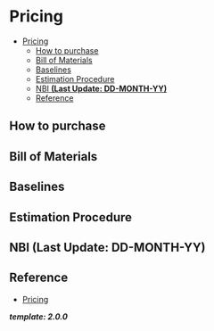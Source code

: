 # Pricing

- [Pricing](#pricing)
  - [How to purchase](#how-to-purchase)
  - [Bill of Materials](#bill-of-materials)
  - [Baselines](#baselines)
  - [Estimation Procedure](#estimation-procedure)
  - [NBI **(Last Update: DD-MONTH-YY)**](#nbi-last-update-dd-month-yy)
  - [Reference](#reference)

## How to purchase

## Bill of Materials

## Baselines

## Estimation Procedure

## NBI **(Last Update: DD-MONTH-YY)**

## Reference

- [Pricing]()

**_template: 2.0.0_**
